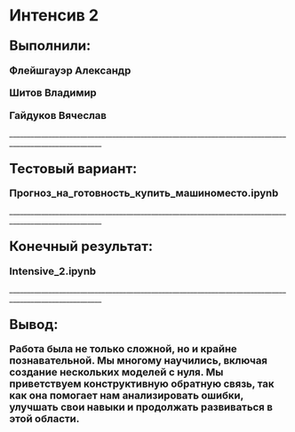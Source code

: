 **Интенсив 2**
=====================================================================
<h3><summary style="font-size: 24px;">Выполнили:</summary></h3>
<h4 style="margin-bottom: 12px;"><summary style="font-size: 18px;">Флейшгауэр Александр</summary></h4>
<h4 style="margin-bottom: 12px;"><summary style="font-size: 18px;">Шитов Владимир</summary></h4>
<h4 style="margin-bottom: 12px;"><summary style="font-size: 18px;">Гайдуков Вячеслав</summary></h4>

<h12>________________________________________________________________________________________________________</h12>
<h3><summary style="font-size: 24px;">Тестовый вариант:</summary> </h8>
<h4 style="margin-bottom: 12px;"><summary style="font-size: 18px;">Прогноз_на_готовность_купить_машиноместо.ipynb</summary></h4>


<h12>________________________________________________________________________________________________________</h12>

<h3><summary style="font-size: 24px;">Конечный результат:</summary> </h8>
<h4 style="margin-bottom: 12px;"><summary style="font-size: 18px;">Intensive_2.ipynb</summary></h4>


<h12>________________________________________________________________________________________________________</h12>

<h3><summary style="font-size: 24px;">Вывод:</summary> </h8>
<h4 style="margin-bottom: 12px;"><summary style="font-size: 18px;">Работа была не только сложной, но и крайне познавательной. Мы многому научились, включая создание нескольких моделей с нуля. Мы приветствуем конструктивную обратную связь, так как она помогает нам анализировать ошибки, улучшать свои навыки и продолжать развиваться в этой области.</summary></h4>

